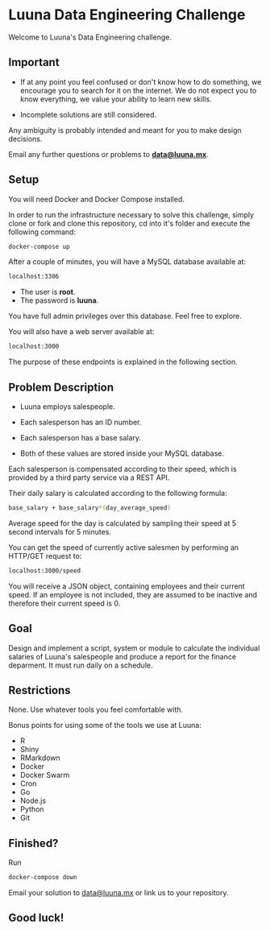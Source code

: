 # Luuna Data Engineering Challenge

Welcome to Luuna's Data Engineering challenge.


## Important

* If at any point you feel confused or don't know how to do something, we encourage you to search for it on the internet. We do not expect you to know everything, we value your ability to learn new skills.

* Incomplete solutions are still considered.

Any ambiguity is probably intended and meant for you to make design decisions. 

Email any further questions or problems to **data@luuna.mx**.


## Setup

You will need Docker and Docker Compose installed.

In order to run the infrastructure necessary to solve this challenge, simply clone or fork and clone this repository, cd into it's folder and execute the following command: 

```bash
docker-compose up 
```

After a couple of minutes, you will have a MySQL database available at:

```bash
localhost:3306
```
* The user is **root**. 
* The password is **luuna**. 

You have full admin privileges over this database. Feel free to explore.

You will also have a web server available at:

```bash
localhost:3000
```
The purpose of these endpoints is explained in the following section.

## Problem Description

* Luuna employs salespeople.

* Each salesperson has an ID number.

* Each salesperson has a base salary.

* Both of these values are stored inside your MySQL database.

Each salesperson is compensated according to their speed, which is provided by a third party service via a REST API. 

Their daily salary is calculated according to the following formula:

```bash
base_salary + base_salary*(day_average_speed)
```

Average speed for the day is calculated by sampling their speed at 5 second intervals for 5 minutes.

You can get the speed of currently active salesmen by performing an HTTP/GET request to:

```bash
localhost:3000/speed
```
You will receive a JSON object, containing employees and their current speed. If an employee is not included, they are assumed to be inactive and therefore their current speed is 0.

## Goal

 Design and implement a script, system or module to calculate the individual salaries of Luuna's salespeople and produce a report for the finance deparment. It must run daily on a schedule. 


## Restrictions

None. Use whatever tools you feel comfortable with.

Bonus points for using some of the tools we use at Luuna:

* R
* Shiny
* RMarkdown
* Docker
* Docker Swarm
* Cron
* Go
* Node.js
* Python
* Git

## Finished?

Run

```bash
docker-compose down 
```
Email your solution to data@luuna.mx or link us to your repository. 

## Good luck!

